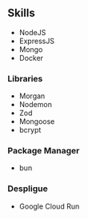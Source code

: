 ## Skills

- NodeJS
- ExpressJS
- Mongo
- Docker

### Libraries

- Morgan
- Nodemon
- Zod
- Mongoose
- bcrypt

### Package Manager

- bun

### Despligue

- Google Cloud Run
